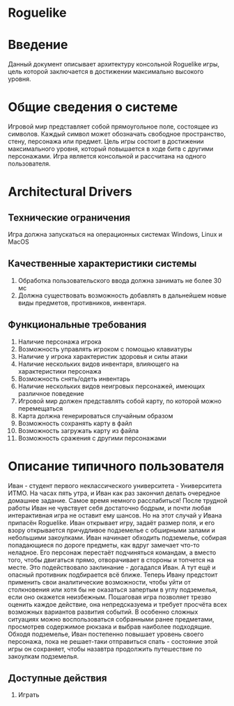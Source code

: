 # Roguelike

Введение
==============
Данный документ описывает архитектуру консольной Roguelike игры, цель которой заключается в достижении максимально высокого уровня.

Общие сведения о системе
=========================
Игровой мир представляет собой прямоугольное поле, состоящее из символов. Каждый символ может обозначать свободное пространство, стену, персонажа или предмет. Цель игры состоит в достижении максимального уровня, который повышается в ходе битв с другими персонажами. Игра является консольной и рассчитана на одного пользователя.

Architectural Drivers
=====================
Технические ограничения
-----------------------
Игра должна запускаться на операционных системах Windows, Linux и MacOS

Качественные характеристики системы
--------------------------------
1. Обработка пользовательского ввода должна занимать не более 30 мс
2. Должна существовать возможность добавлять в дальнейшем новые виды предметов, противников, инвентаря.

Функциональные требования
---------------------------
1. Наличие персонажа игрока
2. Возможность управлять игроком с помощью клавиатуры
3. Наличие у игрока характеристик здоровья и силы атаки
4. Наличие нескольких видов инвентаря, влияющего на характеристики персонажа
5. Возможность снять/одеть инвентарь
6. Наличие нескольких видов неигровых персонажей, имеющих различное поведение
7. Игровой мир должен представлять собой карту, по которой можно перемещаться
8. Карта должна генерироваться случайным образом
9. Возможность сохранять карту в файл
10. Возможность загружать карту из файла
11. Возможность сражения с другими персонажами

Описание типичного пользователя
==================
Иван - студент первого неклассического университета - Университета ИТМО. На часах пять утра, и Иван как раз закончил делать очередное домашнее задание. Самое время немного расслабиться! После трудной работы Иван не чувствует себя достаточно бодрым, и почти любая интерактивная игра не оставит ему шансов. Но на этот случай у Ивана припасён Roguelike. Иван открывает игру, задаёт размер поля, и его взору открывается причудливое подземелье с обширными залами и небольшими закоулками. Иван начинает обходить подземелье, собирая попадающиеся по дороге предметы, как вдруг замечает что-то неладное. Его персонаж перестаёт подчиняться командам, а вместо того, чтобы двигаться прямо, отворачивает в стороны и топчется на месте. Это подействовало заклинание - догадался Иван. А тут ещё и опасный противник подбирается всё ближе. Теперь Ивану предстоит применить свои аналитические возможности, чтобы уйти от столкновения или хотя бы не оказаться запертым в углу подземелья, если оно окажется неизбежным. Пошаговая игра позволяет трезво оценить каждое действие, она непредсказуема и требует просчёта всех возможных вариантов развития событий. В особенно сложных ситуациях можно воспользоваться собранными ранее предметами, просмотрев содержимое рюкзака и выбрав наиболее подходящие. Обходя подземелье, Иван постепенно повышает уровень своего персонажа, пока не решает-таки отправиться спать - состояние этой игры он сохраняет, чтобы назавтра продолжить путешествие по закоулкам подземелья.

Доступные действия
-----------------
1. Играть

